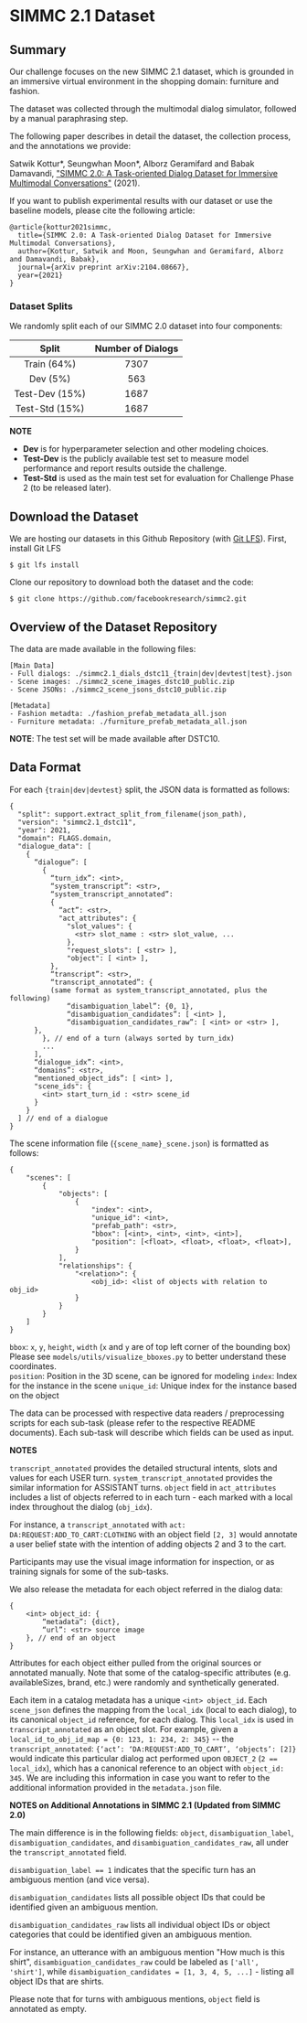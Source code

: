
# SIMMC 2.1 Dataset

## Summary

Our challenge focuses on the new SIMMC 2.1 dataset, which is grounded in an immersive virtual environment in the shopping domain: furniture and fashion.

The dataset was collected through the multimodal dialog simulator, followed by a manual paraphrasing step.

The following paper describes in detail the dataset, the collection process, and the annotations we provide:

Satwik Kottur*, Seungwhan Moon*, Alborz Geramifard and Babak Damavandi, ["SIMMC 2.0: A Task-oriented Dialog Dataset for Immersive Multimodal Conversations"](https://arxiv.org/pdf/2104.08667.pdf) (2021).

If you want to publish experimental results with our dataset or use the baseline models, please cite the following article:

```
@article{kottur2021simmc,
  title={SIMMC 2.0: A Task-oriented Dialog Dataset for Immersive Multimodal Conversations},
  author={Kottur, Satwik and Moon, Seungwhan and Geramifard, Alborz and Damavandi, Babak},
  journal={arXiv preprint arXiv:2104.08667},
  year={2021}
}
```

### Dataset Splits

We randomly split each of our SIMMC 2.0 dataset into four components:

| **Split** | **Number of Dialogs** |
| :--: | :--: | 
| Train (64%)   | 7307 | 
| Dev (5%)     | 563 | 
| Test-Dev (15%) | 1687 |
| Test-Std (15%) | 1687 |

**NOTE**
* **Dev** is for hyperparameter selection and other modeling choices.  
* **Test-Dev** is the publicly available test set to measure model performance and report results outside the challenge.  
* **Test-Std** is used as the main test set for evaluation for Challenge Phase 2 (to be released later).

## Download the Dataset
We are hosting our datasets in this Github Repository (with [Git LFS](https://git-lfs.github.com/)).
First, install Git LFS
```
$ git lfs install
```

Clone our repository to download both the dataset and the code:
```
$ git clone https://github.com/facebookresearch/simmc2.git
```

## Overview of the Dataset Repository 

The data are made available in the following files:

```
[Main Data]
- Full dialogs: ./simmc2.1_dials_dstc11_{train|dev|devtest|test}.json
- Scene images: ./simmc2_scene_images_dstc10_public.zip
- Scene JSONs: ./simmc2_scene_jsons_dstc10_public.zip

[Metadata]
- Fashion metadta: ./fashion_prefab_metadata_all.json
- Furniture metadata: ./furniture_prefab_metadata_all.json
```
**NOTE**: The test set will be made available after DSTC10.

## Data Format

For each `{train|dev|devtest}` split, the JSON data is formatted as follows:


```
{
  "split": support.extract_split_from_filename(json_path),
  "version": "simmc2.1_dstc11",
  "year": 2021,
  "domain": FLAGS.domain,
  "dialogue_data": [
    {
      “dialogue”: [
        {
          “turn_idx”: <int>,      
          “system_transcript”: <str>,
          “system_transcript_annotated”: 
          {
            “act”: <str>,
            "act_attributes": {
              "slot_values": {
                <str> slot_name : <str> slot_value, ...
              },
              "request_slots": [ <str> ],
              "object": [ <int> ],
          },
          “transcript”: <str>,
          “transcript_annotated”: {
	      (same format as system_transcript_annotated, plus the following)
              “disambiguation_label”: {0, 1},
              “disambiguation_candidates”: [ <int> ],
              “disambiguation_candidates_raw”: [ <int> or <str> ],	      	  
	  },
        }, // end of a turn (always sorted by turn_idx)
        ...
      ],
      “dialogue_idx”: <int>,    
      “domains”: <str>,    
      “mentioned_object_ids”: [ <int> ],
      "scene_ids": {
        <int> start_turn_id : <str> scene_id
      }
    }
  ] // end of a dialogue
}
```
The scene information file (`{scene_name}_scene.json`) is formatted as follows:

```
{
	"scenes": [
		{
			"objects": [
				{
					"index": <int>, 
					"unique_id": <int>,
					"prefab_path": <str>,
					"bbox": [<int>, <int>, <int>, <int>],
					"position": [<float>, <float>, <float>, <float>],
				}
			],
			"relationships": {
				"<relation>": {
					<obj_id>: <list of objects with relation to obj_id>
				}
			}
		}
	]
}

```

`bbox`: `x`, `y`, `height`, `width` (`x` and `y` are of top left corner of the bounding box)  
Please see `models/utils/visualize_bboxes.py` to better understand these coordinates.   
`position`: Position in the 3D scene, can be ignored for modeling
`index`: Index for the instance in the scene
`unique_id`: Unique index for the instance based on the object


The data can be processed with respective data readers / preprocessing scripts for each sub-task (please refer to the respective README documents). Each sub-task will describe which fields can be used as input.

**NOTES**

`transcript_annotated` provides the detailed structural intents, slots and values for each USER turn. `system_transcript_annotated` provides the similar information for ASSISTANT turns. `object` field in `act_attributes` includes a list of objects referred to in each turn - each marked with a local index throughout the dialog (`obj_idx`).

For instance, a `transcript_annotated` with `act: DA:REQUEST:ADD_TO_CART:CLOTHING` with an object field `[2, 3]` would annotate a user belief state with the intention of adding objects 2 and 3 to the cart.

Participants may use the visual image information for inspection, or as training signals for some of the sub-tasks.

We also release the metadata for each object referred in the dialog data:
```
{
    <int> object_id: {
        “metadata”: {dict},
        “url”: <str> source image
    }, // end of an object
}
```
Attributes for each object either pulled from the original sources or annotated manually. Note that some of the catalog-specific attributes (e.g. availableSizes, brand, etc.) were randomly and synthetically generated. 

Each item in a catalog metadata has a unique `<int> object_id`.
Each `scene_json` defines the mapping from the `local_idx` (local to each dialog), to its canonical `object_id` reference, for each dialog.
This `local_idx` is used in `transcript_annotated` as an object slot.
For example, given a `local_id_to_obj_id_map = {0: 123, 1: 234, 2: 345}` -- the `transcript_annotated`: `{‘act’: ‘DA:REQUEST:ADD_TO_CART’, ‘objects’: [2]}` would indicate this particular dialog act performed upon `OBJECT_2` (`2 == local_idx`), which has a canonical reference to an object with `object_id: 345`.
We are including this information in case you want to refer to the additional information provided in the `metadata.json` file. 

**NOTES on Additional Annotations in SIMMC 2.1 (Updated from SIMMC 2.0)**

The main difference is in the following fields: `object`, `disambiguation_label`, `disambiguation_candidates`, and `disambiguation_candidates_raw`, all under the `transcript_annotated` field.

`disambiguation_label == 1` indicates that the specific turn has an ambiguous mention (and vice versa).

`disambiguation_candidates` lists all possible <int> object IDs that could be identified given an ambiguous mention. 

`disambiguation_candidates_raw` lists all individual <int> object IDs or <str> object categories that could be identified given an ambiguous mention.

For instance, an utterance with an ambiguous mention "How much is this shirt", `disambiguation_candidates_raw` could be labeled as `['all', 'shirt']`, while `disambiguation_candidates = [1, 3, 4, 5, ...]` - listing all object IDs that are shirts.

Please note that for turns with ambiguous mentions, `object` field is annotated as empty.   
